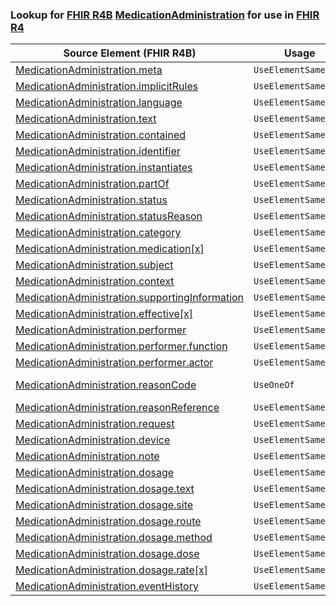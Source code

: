 ### Lookup for [FHIR R4B](https://hl7.org/fhir/R4B/) [MedicationAdministration](https://hl7.org/fhir/R4B/MedicationAdministration.html) for use in [FHIR R4](https://hl7.org/fhir/R4/)

| Source Element (FHIR R4B) | Usage | Target |
| -------------- | ----- | ------ |
| [MedicationAdministration.meta](https://hl7.org/fhir/R4B/MedicationAdministration.html#resource) | `UseElementSameName` | [MedicationAdministration.meta](https://hl7.org/fhir/R4/MedicationAdministration.html#resource) |
| [MedicationAdministration.implicitRules](https://hl7.org/fhir/R4B/MedicationAdministration.html#resource) | `UseElementSameName` | [MedicationAdministration.implicitRules](https://hl7.org/fhir/R4/MedicationAdministration.html#resource) |
| [MedicationAdministration.language](https://hl7.org/fhir/R4B/MedicationAdministration.html#resource) | `UseElementSameName` | [MedicationAdministration.language](https://hl7.org/fhir/R4/MedicationAdministration.html#resource) |
| [MedicationAdministration.text](https://hl7.org/fhir/R4B/MedicationAdministration.html#resource) | `UseElementSameName` | [MedicationAdministration.text](https://hl7.org/fhir/R4/MedicationAdministration.html#resource) |
| [MedicationAdministration.contained](https://hl7.org/fhir/R4B/MedicationAdministration.html#resource) | `UseElementSameName` | [MedicationAdministration.contained](https://hl7.org/fhir/R4/MedicationAdministration.html#resource) |
| [MedicationAdministration.identifier](https://hl7.org/fhir/R4B/MedicationAdministration.html#resource) | `UseElementSameName` | [MedicationAdministration.identifier](https://hl7.org/fhir/R4/MedicationAdministration.html#resource) |
| [MedicationAdministration.instantiates](https://hl7.org/fhir/R4B/MedicationAdministration.html#resource) | `UseElementSameName` | [MedicationAdministration.instantiates](https://hl7.org/fhir/R4/MedicationAdministration.html#resource) |
| [MedicationAdministration.partOf](https://hl7.org/fhir/R4B/MedicationAdministration.html#resource) | `UseElementSameName` | [MedicationAdministration.partOf](https://hl7.org/fhir/R4/MedicationAdministration.html#resource) |
| [MedicationAdministration.status](https://hl7.org/fhir/R4B/MedicationAdministration.html#resource) | `UseElementSameName` | [MedicationAdministration.status](https://hl7.org/fhir/R4/MedicationAdministration.html#resource) |
| [MedicationAdministration.statusReason](https://hl7.org/fhir/R4B/MedicationAdministration.html#resource) | `UseElementSameName` | [MedicationAdministration.statusReason](https://hl7.org/fhir/R4/MedicationAdministration.html#resource) |
| [MedicationAdministration.category](https://hl7.org/fhir/R4B/MedicationAdministration.html#resource) | `UseElementSameName` | [MedicationAdministration.category](https://hl7.org/fhir/R4/MedicationAdministration.html#resource) |
| [MedicationAdministration.medication[x]](https://hl7.org/fhir/R4B/MedicationAdministration.html#resource) | `UseElementSameName` | [MedicationAdministration.medication[x]](https://hl7.org/fhir/R4/MedicationAdministration.html#resource) |
| [MedicationAdministration.subject](https://hl7.org/fhir/R4B/MedicationAdministration.html#resource) | `UseElementSameName` | [MedicationAdministration.subject](https://hl7.org/fhir/R4/MedicationAdministration.html#resource) |
| [MedicationAdministration.context](https://hl7.org/fhir/R4B/MedicationAdministration.html#resource) | `UseElementSameName` | [MedicationAdministration.context](https://hl7.org/fhir/R4/MedicationAdministration.html#resource) |
| [MedicationAdministration.supportingInformation](https://hl7.org/fhir/R4B/MedicationAdministration.html#resource) | `UseElementSameName` | [MedicationAdministration.supportingInformation](https://hl7.org/fhir/R4/MedicationAdministration.html#resource) |
| [MedicationAdministration.effective[x]](https://hl7.org/fhir/R4B/MedicationAdministration.html#resource) | `UseElementSameName` | [MedicationAdministration.effective[x]](https://hl7.org/fhir/R4/MedicationAdministration.html#resource) |
| [MedicationAdministration.performer](https://hl7.org/fhir/R4B/MedicationAdministration.html#resource) | `UseElementSameName` | [MedicationAdministration.performer](https://hl7.org/fhir/R4/MedicationAdministration.html#resource) |
| [MedicationAdministration.performer.function](https://hl7.org/fhir/R4B/MedicationAdministration.html#resource) | `UseElementSameName` | [MedicationAdministration.performer.function](https://hl7.org/fhir/R4/MedicationAdministration.html#resource) |
| [MedicationAdministration.performer.actor](https://hl7.org/fhir/R4B/MedicationAdministration.html#resource) | `UseElementSameName` | [MedicationAdministration.performer.actor](https://hl7.org/fhir/R4/MedicationAdministration.html#resource) |
| [MedicationAdministration.reasonCode](https://hl7.org/fhir/R4B/MedicationAdministration.html#resource) | `UseOneOf` | [MedicationAdministration.reasonCode](https://hl7.org/fhir/R4/MedicationAdministration.html#resource)<br />[MedicationAdministration.reasonCode](https://hl7.org/fhir/R4/MedicationAdministration.html#resource) |
| [MedicationAdministration.reasonReference](https://hl7.org/fhir/R4B/MedicationAdministration.html#resource) | `UseElementSameName` | [MedicationAdministration.reasonReference](https://hl7.org/fhir/R4/MedicationAdministration.html#resource) |
| [MedicationAdministration.request](https://hl7.org/fhir/R4B/MedicationAdministration.html#resource) | `UseElementSameName` | [MedicationAdministration.request](https://hl7.org/fhir/R4/MedicationAdministration.html#resource) |
| [MedicationAdministration.device](https://hl7.org/fhir/R4B/MedicationAdministration.html#resource) | `UseElementSameName` | [MedicationAdministration.device](https://hl7.org/fhir/R4/MedicationAdministration.html#resource) |
| [MedicationAdministration.note](https://hl7.org/fhir/R4B/MedicationAdministration.html#resource) | `UseElementSameName` | [MedicationAdministration.note](https://hl7.org/fhir/R4/MedicationAdministration.html#resource) |
| [MedicationAdministration.dosage](https://hl7.org/fhir/R4B/MedicationAdministration.html#resource) | `UseElementSameName` | [MedicationAdministration.dosage](https://hl7.org/fhir/R4/MedicationAdministration.html#resource) |
| [MedicationAdministration.dosage.text](https://hl7.org/fhir/R4B/MedicationAdministration.html#resource) | `UseElementSameName` | [MedicationAdministration.dosage.text](https://hl7.org/fhir/R4/MedicationAdministration.html#resource) |
| [MedicationAdministration.dosage.site](https://hl7.org/fhir/R4B/MedicationAdministration.html#resource) | `UseElementSameName` | [MedicationAdministration.dosage.site](https://hl7.org/fhir/R4/MedicationAdministration.html#resource) |
| [MedicationAdministration.dosage.route](https://hl7.org/fhir/R4B/MedicationAdministration.html#resource) | `UseElementSameName` | [MedicationAdministration.dosage.route](https://hl7.org/fhir/R4/MedicationAdministration.html#resource) |
| [MedicationAdministration.dosage.method](https://hl7.org/fhir/R4B/MedicationAdministration.html#resource) | `UseElementSameName` | [MedicationAdministration.dosage.method](https://hl7.org/fhir/R4/MedicationAdministration.html#resource) |
| [MedicationAdministration.dosage.dose](https://hl7.org/fhir/R4B/MedicationAdministration.html#resource) | `UseElementSameName` | [MedicationAdministration.dosage.dose](https://hl7.org/fhir/R4/MedicationAdministration.html#resource) |
| [MedicationAdministration.dosage.rate[x]](https://hl7.org/fhir/R4B/MedicationAdministration.html#resource) | `UseElementSameName` | [MedicationAdministration.dosage.rate[x]](https://hl7.org/fhir/R4/MedicationAdministration.html#resource) |
| [MedicationAdministration.eventHistory](https://hl7.org/fhir/R4B/MedicationAdministration.html#resource) | `UseElementSameName` | [MedicationAdministration.eventHistory](https://hl7.org/fhir/R4/MedicationAdministration.html#resource) |
